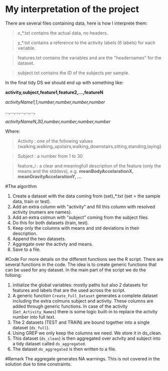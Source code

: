 # My interpretation of the project
There are several files containing data, here is how I interprete them:

> x_*.txt contains the actual data, no headers.

> y_*.txt contains a reference to the activity labels (6 labels) for each variable.

> features.txt contains the variables and are the "headernames" for the dataset.

> subject.txt contains the ID of the subjects per sample.

In the final tidy DS we should end up with something like:

**activity,subject,feature1,feature2,...,featureN**

*activityName1,1,number,number,number,number*

*...,...,...,...,...,...,*

*activityNameN,30,number,number,number,number*

Where:

> Activity  : one of the following values {walking,walking_upstairs,walking_downstairs,sitting,standing,laying}

> Subject   : a number from 1 to 30

> feature_i : a clear and meaningfull description of the feature (only the means and the stddevs), e.g. **meanBodyAccelarationX, meanGravityAccelarationY, ...**

#The algorithm

1. Create a dataset with the data coming from (set)_*.txt (set = the sample data, train or test).
2. Add an extra column with "activity" and fill this column with resolved activity (numers are names).
3. Add an extra colmun with "subject" coming from the subject files.
4. Do this for both datasets (train, test).
6. Keep only the columns with means and std deviations in their description.
7. Append the two datasets.
8. Aggregate over the activty and means.
9. Save to a file.

#Code
For more details on the different functions see the R script.
There are several functions in the code. The idea is to create generic functions that can be used for any dataset.
In the main part of the script we do the folloing:

1. initialize the global variables: mostly paths but also 2 datasets for features and labels that are the used across the script.
2. A generic function `Create_Full_Dataset` generates a complete dataset including the extra colmuns subject and activity. These columns are added through generic functions. In case of the activity (`Get_Activity_Names`) there  is some logic built-in to replace the actvity number into full text.
3. The 2 datasets (TEST and TRAIN) are bound together into a single dataset (`ds_full`).
4. Using GREP we only keep the columns we need. We store it in ds_clean.
5. This dataset (`ds_clean`) is then aggregated over actvity and subject into a tidy dataset called `ds_aggregated`.
6. The dataset `ds_aggregated` is then written to a file.

#Remark
The aggregate generates NA warnings. This is not covered in the solution due to time constraints.
 

 

